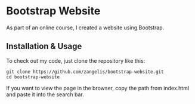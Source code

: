 # Bootstrap Website

As part of an online course, I created a website using Bootstrap.

## Installation & Usage
To check out my code, just clone the repository like this:
```
git clone https://github.com/zangelis/bootstrap-website.git
cd bootstrap-website
```
If you want to view the page in the browser, copy the path from index.html and paste it into the search bar.
